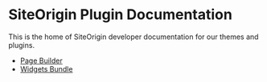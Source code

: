 # SiteOrigin Plugin Documentation

This is the home of SiteOrigin developer documentation for our themes and plugins.

* [Page Builder](page-builder.md)
* [Widgets Bundle](widgets-bundle.md)

